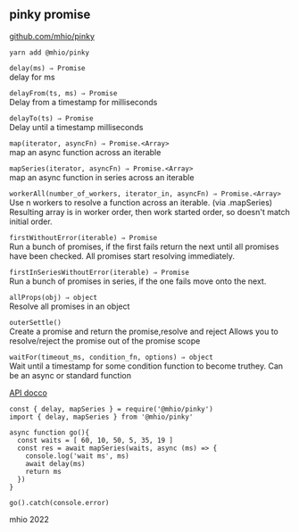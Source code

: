 
pinky promise
-------------

[github.com/mhio/pinky](https://github.com/mhio/pinky)

```
yarn add @mhio/pinky
```

`delay(ms) ⇒ Promise`<br>
delay for ms

`delayFrom(ts, ms) ⇒ Promise`<br>
Delay from a timestamp for milliseconds

`delayTo(ts) ⇒ Promise`<br>
Delay until a timestamp milliseconds

`map(iterator, asyncFn) ⇒ Promise.<Array>`<br>
map an async function across an iterable

`mapSeries(iterator, asyncFn) ⇒ Promise.<Array>`<br>
map an async function in series across an iterable

`workerAll(number_of_workers, iterator_in, asyncFn) ⇒ Promise.<Array>`<br>
Use n workers to resolve a function across an iterable. (via .mapSeries) Resulting array is in worker order, then work started order, so doesn't match initial order.

`firstWithoutError(iterable) ⇒ Promise`<br>
Run a bunch of promises, if the first fails return the next until all promises have been checked. All promises start resolving immediately.

`firstInSeriesWithoutError(iterable) ⇒ Promise`<br>
Run a bunch of promises in series, if the one fails move onto the next.

`allProps(obj) ⇒ object`<br>
Resolve all promises in an object

`outerSettle()`<br>
Create a promise and return the promise,resolve and reject Allows you to resolve/reject the promise out of the promise scope

`waitFor(timeout_ms, condition_fn, options) ⇒ object`<br>
Wait until a timestamp for some condition function to become truthey. Can be an async or standard function


[API docco](docs/modules.md)

```
const { delay, mapSeries } = require('@mhio/pinky')
import { delay, mapSeries } from '@mhio/pinky'

async function go(){
  const waits = [ 60, 10, 50, 5, 35, 19 ]
  const res = await mapSeries(waits, async (ms) => {
    console.log('wait ms', ms)
    await delay(ms)
    return ms
  })
}

go().catch(console.error)
```

mhio 2022
